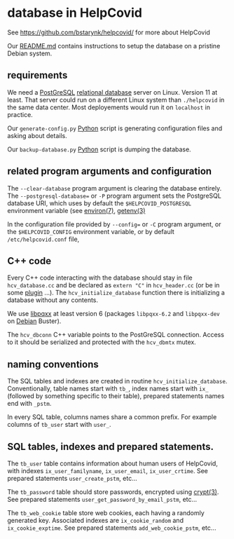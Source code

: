 # database in HelpCovid

See https://github.com/bstarynk/helpcovid/ for more about HelpCovid

Our [README.md](README.md) contains instructions to setup the database
on a pristine Debian system.

## requirements

We need a [PostGreSQL](http://postgresql.org/) [relational
database](https://en.wikipedia.org/wiki/Relational_database) server on
Linux. Version 11 at least. That server could run on a different Linux
system than `./helpcovid` in the same data center. Most deployements
would run it on `localhost` in practice.

Our `generate-config.py` [Python](https://python.org/) script is generating configuration files and asking about details.

Our `backup-database.py` [Python](https://python.org/) script is dumping the database.


## related program arguments and configuration

The `--clear-database` program argument is clearing the database
entirely. The `--postgresql-database=` or `-P` program argument sets
the PostgreSQL database URI, which uses by default the
`$HELPCOVID_POSTGRESQL` environment variable (see
[environ(7)](http://man7.org/linux/man-pages/man7/environ.7.html),
[getenv(3)](http://man7.org/linux/man-pages/man3/getenv.3.html)

In the configuration file provided by `--config=` or `-C` program
argument, or the `$HELPCOVID_CONFIG` environment variable, or by
default `/etc/helpcovid.conf` file,


## C++ code

Every C++ code interacting with the database should stay in file
`hcv_database.cc` and be declared as `extern "C"` in `hcv_header.cc`
(or be in some [plugin](PLUGINS.md) ...). The
`hcv_initialize_database` function there is initializing a database
without any contents.

We use [libpqxx](http://pqxx.org/development/libpqxx/) at least
version 6 (packages `libpqxx-6.2` and `libpqxx-dev` on
[Debian](https://debian.org/) Buster).

The `hcv_dbconn` C++ variable points to the PostGreSQL
connection. Access to it should be serialized and protected with the `hcv_dbmtx`
mutex.

## naming conventions 

The SQL tables and indexes are created in routine
`hcv_initialize_database`. Conventionally, table names start with
`tb_`, index names start with `ix_` (followed by something specific to
their table), prepared statements names end with `_pstm`.

In every SQL table, columns names share a common prefix. For example
columns of `tb_user` start with `user_`.


## SQL tables, indexes and prepared statements.

The `tb_user` table contains information about human users of
HelpCovid, with indexes `ix_user_familyname`, `ix_user_email`,
`ix_user_crtime`. See prepared statements `user_create_pstm`, etc...

The `tb_password` table should store passwords, encrypted using
[crypt(3)](http://man7.org/linux/man-pages/man3/crypt.3.html). See
prepared statements `user_get_password_by_email_pstm`, etc...

The `tb_web_cookie` table store web cookies, each having a randomly
generated key. Associated indexes are `ix_cookie_random` and
`ix_cookie_exptime`. See prepared statements `add_web_cookie_pstm`,
etc...


